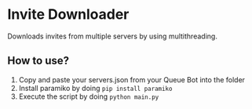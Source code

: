 # Invite Downloader
Downloads invites from multiple servers by using multithreading.

## How to use?
1. Copy and paste your servers.json from your Queue Bot into the folder
2. Install paramiko by doing ``pip install paramiko``
3. Execute the script by doing ``python main.py``

